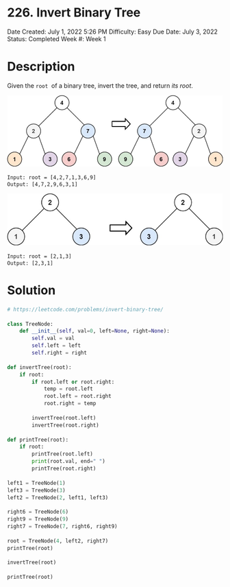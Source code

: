 # 226. Invert Binary Tree

Date Created: July 1, 2022 5:26 PM
Difficulty: Easy
Due Date: July 3, 2022
Status: Completed
Week #: Week 1

# Description

Given the `root`
 of a binary tree, invert the tree, and return *its root*.

![Untitled](226%20Invert%20Binary%20Tree%205a3495ef0fae4f329653a5362d2863ad/Untitled.png)

```
Input: root = [4,2,7,1,3,6,9]
Output: [4,7,2,9,6,3,1]
```

![Untitled](226%20Invert%20Binary%20Tree%205a3495ef0fae4f329653a5362d2863ad/Untitled%201.png)

```
Input: root = [2,1,3]
Output: [2,3,1]
```

# Solution

```python
# https://leetcode.com/problems/invert-binary-tree/

class TreeNode:
    def __init__(self, val=0, left=None, right=None):
        self.val = val
        self.left = left
        self.right = right

def invertTree(root):
    if root:
        if root.left or root.right:
            temp = root.left
            root.left = root.right
            root.right = temp

        invertTree(root.left)
        invertTree(root.right)

def printTree(root):
    if root:
        printTree(root.left)
        print(root.val, end=" ")
        printTree(root.right)

left1 = TreeNode(1)
left3 = TreeNode(3)
left2 = TreeNode(2, left1, left3)

right6 = TreeNode(6)
right9 = TreeNode(9)
right7 = TreeNode(7, right6, right9)

root = TreeNode(4, left2, right7)
printTree(root)

invertTree(root)

printTree(root)
```